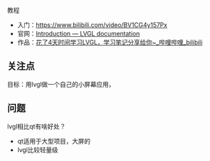 教程

- 入门：https://www.bilibili.com/video/BV1CG4y157Px
- 官网：[Introduction — LVGL documentation](https://docs.lvgl.io/master/intro/index.html)
- 作品：[花了4天时间学习LVGL，学习笔记分享给你~_哔哩哔哩_bilibili](https://www.bilibili.com/video/BV14j411M7tM/?spm_id_from=333.337.search-card.all.click&vd_source=522153461914a766fc002cc8619314e4)



## 关注点

目标：用lvgl做一个自己的小屏幕应用，



## 问题

lvgl相比qt有啥好处？

- qt适用于大型项目，大屏的
- lvgl比较轻量级

